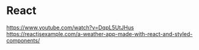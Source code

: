 # React

https://www.youtube.com/watch?v=DqpL5UtJHus
https://reactjsexample.com/a-weather-app-made-with-react-and-styled-components/

